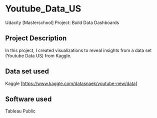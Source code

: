 # Youtube_Data_US
Udacity [Masterschool] Project: Build Data Dashboards
## Project Description
In this project, I created visualizations to reveal insights from a data set (Youtube Data US) from Kaggle.

## Data set used
Kaggle [https://www.kaggle.com/datasnaek/youtube-new/data]

## Software used
Tableau Public
